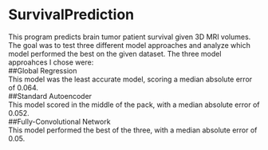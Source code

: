 # SurvivalPrediction
This program predicts brain tumor patient survival given 3D MRI volumes. The goal was to test three different model approaches and analyze which model performed the best on the given dataset. The three model approahces I chose were:  
##Global Regression  
This model was the least accurate model, scoring a median absolute error of 0.064.  
##Standard Autoencoder  
This model scored in the middle of the pack, with a median absolute error of 0.052.  
##Fully-Convolutional Network  
This model performed the best of the three, with a median absolute error of 0.05.  
